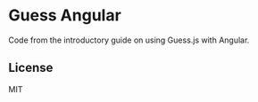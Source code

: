 # Guess Angular

Code from the introductory guide on using Guess.js with Angular.

## License

MIT

